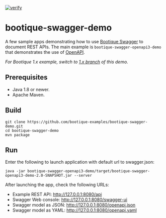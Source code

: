 [![verify](https://github.com/bootique-examples/bootique-swagger-demo/actions/workflows/verify.yml/badge.svg)](https://github.com/bootique-examples/bootique-swagger-demo/actions/workflows/verify.yml)

# bootique-swagger-demo

A few sample apps demonstrating how to use [Bootique Swagger](https://github.com/bootique/bootique-swagger) to document
REST APIs. The main example is `bootique-swagger-openapi3-demo` that demonstrates the use of
[OpenAPI](https://swagger.io/docs/specification/about/).

_For Bootique 1.x example, switch to [1.x branch](https://github.com/bootique-examples/bootique-swagger-demo/tree/1.x) of this demo._

## Prerequisites
* Java 1.8 or newer.
* Apache Maven.

## Build

```
git clone https://github.com/bootique-examples/bootique-swagger-demo.git
cd bootique-swagger-demo
mvn package
```

## Run

Enter the following to launch application with default url to swagger.json:
```
java -jar bootique-swagger-openapi3-demo/target/bootique-swagger-openapi3-demo-2.0-SNAPSHOT.jar --server
```

After launching the app, check the following URLs:

* Example REST API: http://127.0.0.1:8080/api
* Swagger Web console: http://127.0.0.1:8080/swagger-ui
* Swagger model as JSON: http://127.0.0.1:8080/openapi.json
* Swagger model as YAML: http://127.0.0.1:8080/openapi.yaml



